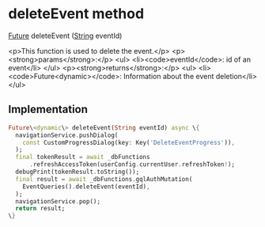 


# deleteEvent method








[Future](https:api.flutter.dev/flutter/dart-async/Future-class.html) deleteEvent
([String](https:api.flutter.dev/flutter/dart-core/String-class.html) eventId)





\<p\>This function is used to delete the event.\</p\>
\<p\>\<strong\>params\</strong\>:\</p\>
\<ul\>
\<li\>\<code\>eventId\</code\>: id of an event\</li\>
\</ul\>
\<p\>\<strong\>returns\</strong\>:\</p\>
\<ul\>
\<li\>\<code\>Future&lt;dynamic&gt;\</code\>: Information about the event deletion\</li\>
\</ul\>



## Implementation

```dart
Future\<dynamic\> deleteEvent(String eventId) async \{
  navigationService.pushDialog(
    const CustomProgressDialog(key: Key('DeleteEventProgress')),
  );
  final tokenResult = await _dbFunctions
      .refreshAccessToken(userConfig.currentUser.refreshToken!);
  debugPrint(tokenResult.toString());
  final result = await _dbFunctions.gqlAuthMutation(
    EventQueries().deleteEvent(eventId),
  );
  navigationService.pop();
  return result;
\}
```








